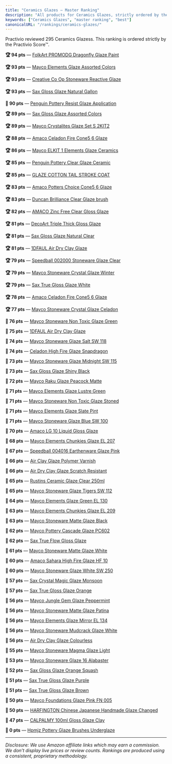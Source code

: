 ```yaml
---
title: "Ceramics Glazes — Master Ranking"
description: "All products for Ceramics Glazes, strictly ordered by the Practivio Score™."
keywords: ["Ceramics Glazes", "master ranking", "best"]
canonicalURL: "/rankings/ceramics-glazes/"
---
```


Practivio reviewed 295 Ceramics Glazess. This ranking is ordered strictly by the Practivio Score™.

**🏆 94 pts** — [FolkArt PROMODG Dragonfly Glaze Paint](/products/folkart-promodg-dragonfly-glaze-paint-B07ZPNVDN5/)

**🏆 93 pts** — [Mayco Elements Glaze Assorted Colors](/products/mayco-elements-glaze-assorted-colors-B06Y4FLQK7/)

**🏆 93 pts** — [Creative Co Op Stoneware Reactive Glaze](/products/creative-co-op-stoneware-reactive-glaze-B09B4KP49X/)

**🏆 93 pts** — [Sax Gloss Glaze Natural Gallon](/products/sax-gloss-glaze-natural-gallon-B007VEOLTO/)

**💎 90 pts** — [Penguin Pottery Resist Glaze Application](/products/penguin-pottery-resist-glaze-application-B08C49TD2Q/)

**🏆 89 pts** — [Sax Gloss Glaze Assorted Colors](/products/sax-gloss-glaze-assorted-colors-B003V18OBW/)

**🏆 89 pts** — [Mayco Crystalites Glaze Set S 2KIT2](/products/mayco-crystalites-glaze-set-s-2kit2-B0B1327VJ8/)

**🏆 88 pts** — [Amaco Celadon Fire Cone5 6 Glaze](/products/amaco-celadon-fire-cone5-6-glaze-B00OA64U60/)

**🏆 86 pts** — [Mayco ELKIT 1 Elements Glaze Ceramics](/products/mayco-elkit-1-elements-glaze-ceramics-B01EZ021WU/)

**🏆 85 pts** — [Penguin Pottery Clear Glaze Ceramic](/products/penguin-pottery-clear-glaze-ceramic-B09WF3DY8N/)

**🏆 85 pts** — [GLAZE COTTON TAIL STROKE COAT](/products/glaze-cotton-tail-stroke-coat-B0044SB0TY/)

**🏆 83 pts** — [Amaco Potters Choice Cone5 6 Glaze](/products/amaco-potters-choice-cone5-6-glaze-B0044S9EDI/)

**🏆 83 pts** — [Duncan Brilliance Clear Glaze brush](/products/duncan-brilliance-clear-glaze-brush-B004DERN90/)

**🏆 82 pts** — [AMACO Zinc Free Clear Gloss Glaze](/products/amaco-zinc-free-clear-gloss-glaze-B00A6WDK1I/)

**🏆 81 pts** — [DecoArt Triple Thick Gloss Glaze](/products/decoart-triple-thick-gloss-glaze-B016704ZL6/)

**🏆 81 pts** — [Sax Gloss Glaze Natural Clear](/products/sax-gloss-glaze-natural-clear-B0044SCR6O/)

**🏆 81 pts** — [1DFAUL Air Dry Clay Glaze](/products/1dfaul-air-dry-clay-glaze-B0D56GW651/)

**🏆 79 pts** — [Speedball 002000 Stoneware Glaze Clear](/products/speedball-002000-stoneware-glaze-clear-B009ONSRGS/)

**🏆 79 pts** — [Mayco Stoneware Crystal Glaze Winter](/products/mayco-stoneware-crystal-glaze-winter-B083TT4491/)

**🏆 79 pts** — [Sax True Gloss Glaze White](/products/sax-true-gloss-glaze-white-B0044SAYLO/)

**🏆 78 pts** — [Amaco Celadon Fire Cone5 6 Glaze](/products/amaco-celadon-fire-cone5-6-glaze-B00OA8AOHC/)

**🏆 77 pts** — [Mayco Stoneware Crystal Glaze Celadon](/products/mayco-stoneware-crystal-glaze-celadon-B079SWWX88/)

**🛒 76 pts** — [Mayco Stoneware Non Toxic Glaze Green](/products/mayco-stoneware-non-toxic-glaze-green-B00PEFDD2S/)

**🛒 75 pts** — [1DFAUL Air Dry Clay Glaze](/products/1dfaul-air-dry-clay-glaze-B0CYLW97BJ/)

**🛒 74 pts** — [Mayco Stoneware Glaze Salt SW 118](/products/mayco-stoneware-glaze-salt-sw-118-B00XYOI9V6/)

**🛒 74 pts** — [Celadon High Fire Glaze Snapdragon](/products/celadon-high-fire-glaze-snapdragon-B07RMKRY8M/)

**🛒 73 pts** — [Mayco Stoneware Glaze Midnight SW 115](/products/mayco-stoneware-glaze-midnight-sw-115-B00PEFDEFY/)

**🛒 73 pts** — [Sax Gloss Glaze Shiny Black](/products/sax-gloss-glaze-shiny-black-B003V1FBP4/)

**🛒 72 pts** — [Mayco Raku Glaze Peacock Matte](/products/mayco-raku-glaze-peacock-matte-B00XLZPD6M/)

**🛒 71 pts** — [Mayco Elements Glaze Lustre Green](/products/mayco-elements-glaze-lustre-green-B00XPSYOAQ/)

**🛒 71 pts** — [Mayco Stoneware Non Toxic Glaze Stoned](/products/mayco-stoneware-non-toxic-glaze-stoned-B00PEFDBYI/)

**🛒 71 pts** — [Mayco Elements Glaze Slate Pint](/products/mayco-elements-glaze-slate-pint-B079SPN2KF/)

**🛒 71 pts** — [Mayco Stoneware Glaze Blue SW 100](/products/mayco-stoneware-glaze-blue-sw-100-B00XWNGL5U/)

**🛒 70 pts** — [Amaco LG 10 Liquid Gloss Glaze](/products/amaco-lg-10-liquid-gloss-glaze-B0044S97QW/)

**🛒 68 pts** — [Mayco Elements Chunkies Glaze EL 207](/products/mayco-elements-chunkies-glaze-el-207-B0044SEMF8/)

**🛒 67 pts** — [Speedball 004016 Earthenware Glaze Pink](/products/speedball-004016-earthenware-glaze-pink-B003IGPLKW/)

**🛒 66 pts** — [Air Clay Glaze Polymer Varnish](/products/air-clay-glaze-polymer-varnish-B0F9F4Q6QM/)

**🛒 66 pts** — [Air Dry Clay Glaze Scratch Resistant](/products/air-dry-clay-glaze-scratch-resistant-B0F4D7CHZB/)

**🛒 65 pts** — [Rustins Ceramic Glaze Clear 250ml](/products/rustins-ceramic-glaze-clear-250ml-B004FEJEJA/)

**🛒 65 pts** — [Mayco Stoneware Glaze Tigers SW 112](/products/mayco-stoneware-glaze-tigers-sw-112-B00PEFDDSM/)

**🛒 64 pts** — [Mayco Elements Glaze Green EL 130](/products/mayco-elements-glaze-green-el-130-B079ST3ZG4/)

**🛒 63 pts** — [Mayco Elements Chunkies Glaze EL 209](/products/mayco-elements-chunkies-glaze-el-209-B0044SGQ5W/)

**🛒 63 pts** — [Mayco Stoneware Matte Glaze Black](/products/mayco-stoneware-matte-glaze-black-B07WDLVR5N/)

**🚫 62 pts** — [Mayco Pottery Cascade Glaze PC602](/products/mayco-pottery-cascade-glaze-pc602-B00Y11EAC8/)

**🚫 62 pts** — [Sax True Flow Gloss Glaze](/products/sax-true-flow-gloss-glaze-B003V1AHIK/)

**🚫 61 pts** — [Mayco Stoneware Matte Glaze White](/products/mayco-stoneware-matte-glaze-white-B0831G4HZ4/)

**🚫 60 pts** — [Amaco Sahara High Fire Glaze HF 10](/products/amaco-sahara-high-fire-glaze-hf-10-B0044SBD0A/)

**🚫 60 pts** — [Mayco Stoneware Glaze White SW 250](/products/mayco-stoneware-glaze-white-sw-250-B00PEF67UI/)

**🚫 57 pts** — [Sax Crystal Magic Glaze Monsoon](/products/sax-crystal-magic-glaze-monsoon-B0044S916S/)

**🚫 57 pts** — [Sax True Gloss Glaze Orange](/products/sax-true-gloss-glaze-orange-B00BD5XOT0/)

**🚫 56 pts** — [Mayco Jungle Gem Glaze Peppermint](/products/mayco-jungle-gem-glaze-peppermint-B075MZ2HTH/)

**🚫 56 pts** — [Mayco Stoneware Matte Glaze Patina](/products/mayco-stoneware-matte-glaze-patina-B07MY6119K/)

**🚫 56 pts** — [Mayco Elements Glaze Mirror EL 134](/products/mayco-elements-glaze-mirror-el-134-B00XPS1XHS/)

**🚫 56 pts** — [Mayco Stoneware Mudcrack Glaze White](/products/mayco-stoneware-mudcrack-glaze-white-B07RP883S5/)

**🚫 56 pts** — [Air Dry Clay Glaze Colourless](/products/air-dry-clay-glaze-colourless-B0D4M1KYY1/)

**🚫 55 pts** — [Mayco Stoneware Magma Glaze Light](/products/mayco-stoneware-magma-glaze-light-B07RVJWC5K/)

**🚫 53 pts** — [Mayco Stoneware Glaze 16 Alabaster](/products/mayco-stoneware-glaze-16-alabaster-B00XWQ1U8U/)

**🚫 52 pts** — [Sax Gloss Glaze Orange Squash](/products/sax-gloss-glaze-orange-squash-B0044SELTU/)

**🚫 51 pts** — [Sax True Gloss Glaze Purple](/products/sax-true-gloss-glaze-purple-B00BD5Y0J8/)

**🚫 51 pts** — [Sax True Gloss Glaze Brown](/products/sax-true-gloss-glaze-brown-B00BD5YGJ2/)

**🚫 50 pts** — [Mayco Foundations Glaze Pink FN 005](/products/mayco-foundations-glaze-pink-fn-005-B00JZYBOSY/)

**🚫 50 pts** — [HARFINGTON Chinese Japanese Handmade Glaze Changed](/products/harfington-chinese-japanese-handmade-glaze-changed-B0DFG4FJDW/)

**🚫 47 pts** — [CALPALMY 100ml Gloss Glaze Clay](/products/calpalmy-100ml-gloss-glaze-clay-B0DYNXP43L/)

**🚫 0 pts** — [Hpmjz Pottery Glaze Brushes Underglaze](/products/hpmjz-pottery-glaze-brushes-underglaze-B0FL12Y1LG/)

---
_Disclosure: We use Amazon affiliate links which may earn a commission. We don’t display live prices or review counts. Rankings are produced using a consistent, proprietary methodology._
